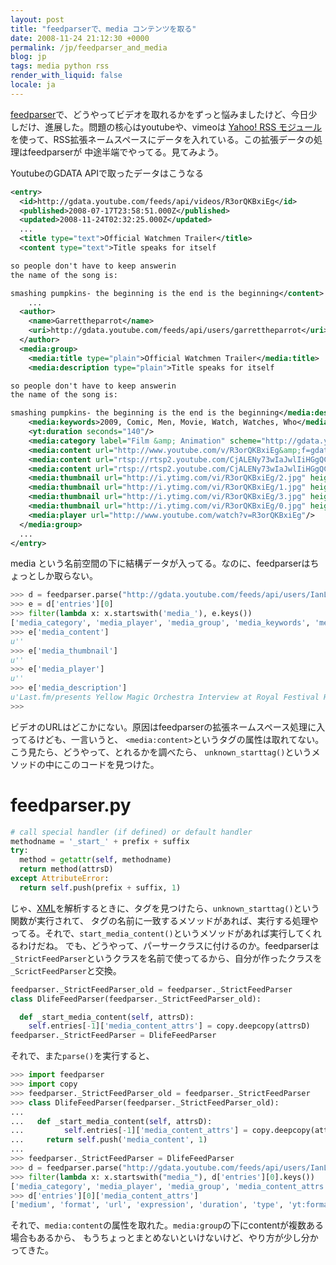 ```yaml
---
layout: post
title: "feedparserで、media コンテンツを取る"
date: 2008-11-24 21:12:30 +0000
permalink: /jp/feedparser_and_media
blog: jp
tags: media python rss
render_with_liquid: false
locale: ja
---
```


[feedparser](http://www.feedparser.org/)で、どうやってビデオを取れるかをずっと悩みましたけど、今日少しだけ、進展した。問題の核心はyoutubeや、vimeoは
[Yahoo! RSS モジュール](http://search.yahoo.com/mrss/)を使って、RSS拡張ネームスペースにデータを入れている。この拡張データの処理はfeedparserが
中途半端でやってる。見てみよう。

YoutubeのGDATA APIで取ったデータはこうなる

```xml
<entry>
  <id>http://gdata.youtube.com/feeds/api/videos/R3orQKBxiEg</id>
  <published>2008-07-17T23:58:51.000Z</published>
  <updated>2008-11-24T02:32:25.000Z</updated>
  ...
  <title type="text">Official Watchmen Trailer</title>
  <content type="text">Title speaks for itself

so people don't have to keep answerin
the name of the song is:

smashing pumpkins- the beginning is the end is the beginning</content>
    ...
  <author>
    <name>Garrettheparrot</name>
    <uri>http://gdata.youtube.com/feeds/api/users/garrettheparrot</uri>
  </author>
  <media:group>
    <media:title type="plain">Official Watchmen Trailer</media:title>
    <media:description type="plain">Title speaks for itself

so people don't have to keep answerin
the name of the song is:

smashing pumpkins- the beginning is the end is the beginning</media:description>
    <media:keywords>2009, Comic, Men, Movie, Watch, Watches, Who</media:keywords>
    <yt:duration seconds="140"/>
    <media:category label="Film &amp; Animation" scheme="http://gdata.youtube.com/schemas/2007/categories.cat">Film</media:category>
    <media:content url="http://www.youtube.com/v/R3orQKBxiEg&amp;f=gdata_user_favorites" type="application/x-shockwave-flash" medium="video" isDefault="true" expression="full" duration="140" yt:format="5"/>
    <media:content url="rtsp://rtsp2.youtube.com/CjALENy73wIaJwlIiHGgQCt6RxMYDSANFEgGUhRnZGF0YV91c2VyX2Zhdm9yaXRlcww=/0/0/0/video.3gp" type="video/3gpp" medium="video" expression="full" duration="140" yt:format="1"/>
    <media:content url="rtsp://rtsp2.youtube.com/CjALENy73wIaJwlIiHGgQCt6RxMYESARFEgGUhRnZGF0YV91c2VyX2Zhdm9yaXRlcww=/0/0/0/video.3gp" type="video/3gpp" medium="video" expression="full" duration="140" yt:format="6"/>
    <media:thumbnail url="http://i.ytimg.com/vi/R3orQKBxiEg/2.jpg" height="97" width="130" time="00:01:10"/>
    <media:thumbnail url="http://i.ytimg.com/vi/R3orQKBxiEg/1.jpg" height="97" width="130" time="00:00:35"/>
    <media:thumbnail url="http://i.ytimg.com/vi/R3orQKBxiEg/3.jpg" height="97" width="130" time="00:01:45"/>
    <media:thumbnail url="http://i.ytimg.com/vi/R3orQKBxiEg/0.jpg" height="240" width="320" time="00:01:10"/>
    <media:player url="http://www.youtube.com/watch?v=R3orQKBxiEg"/>
  </media:group>
  ...
</entry>
```

media という名前空間の下に結構データが入ってる。なのに、feedparserはちょっとしか取らない。

```python
>>> d = feedparser.parse("http://gdata.youtube.com/feeds/api/users/IanLewisInJapan/favorites")
>>> e = d['entries'][0]
>>> filter(lambda x: x.startswith('media_'), e.keys())
['media_category', 'media_player', 'media_group', 'media_keywords', 'media_description', 'media_content', 'media_thumbnail']
>>> e['media_content']
u''
>>> e['media_thumbnail']
u''
>>> e['media_player']
u''
>>> e['media_description']
u'Last.fm/presents Yellow Magic Orchestra Interview at Royal Festival Hall in London.\nCheck out http://www.last.fm/Presents to find out about all of our other interviews or upcoming/past events.'
>>>
```

ビデオのURLはどこかにない。原因はfeedparserの拡張ネームスペース処理に入ってるけども、一言いうと、
`<media:content>`というタグの属性は取れてない。こう見たら、どうやって、とれるかを調べたら、
`unknown_starttag()`というメソッドの中にこのコードを見つけた。

# feedparser.py

```python
# call special handler (if defined) or default handler
methodname = '_start_' + prefix + suffix
try:
  method = getattr(self, methodname)
  return method(attrsD)
except AttributeError:
  return self.push(prefix + suffix, 1)
```

じゃ、[XML](http://en.wikipedia.org/wiki/XML)を解析するときに、タグを見つけたら、`unknown_starttag()`という関数が実行されて、
タグの名前に一致するメソッドがあれば、実行する処理やってる。それで、`start_media_content()`というメソッドがあれば実行してくれるわけだね。
でも、どうやって、パーサークラスに付けるのか。feedparserは`_StrictFeedParser`というクラスを名前で使ってるから、自分が作ったクラスを`_ScrictFeedParser`と交換。

```python
feedparser._StrictFeedParser_old = feedparser._StrictFeedParser
class DlifeFeedParser(feedparser._StrictFeedParser_old):

  def _start_media_content(self, attrsD):
    self.entries[-1]['media_content_attrs'] = copy.deepcopy(attrsD)
feedparser._StrictFeedParser = DlifeFeedParser
```

それで、また`parse()`を実行すると、

```python
>>> import feedparser
>>> import copy
>>> feedparser._StrictFeedParser_old = feedparser._StrictFeedParser
>>> class DlifeFeedParser(feedparser._StrictFeedParser_old):
...
...   def _start_media_content(self, attrsD):
...         self.entries[-1]['media_content_attrs'] = copy.deepcopy(attrsD)
...     return self.push('media_content', 1)
...
>>> feedparser._StrictFeedParser = DlifeFeedParser
>>> d = feedparser.parse("http://gdata.youtube.com/feeds/api/users/IanLewisInJapan/favorites")
>>> filter(lambda x: x.startswith("media_"), d['entries'][0].keys())
['media_category', 'media_player', 'media_group', 'media_content_attrs', 'media_keywords', 'media_description', 'media_content', 'media_thumbnail']
>>> d['entries'][0]['media_content_attrs']
['medium', 'format', 'url', 'expression', 'duration', 'type', 'yt:format']
```

それで、`media:content`の属性を取れた。`media:group`の下にcontentが複数ある場合もあるから、
もうちょっとまとめないといけないけど、やり方が少し分かってきた。
